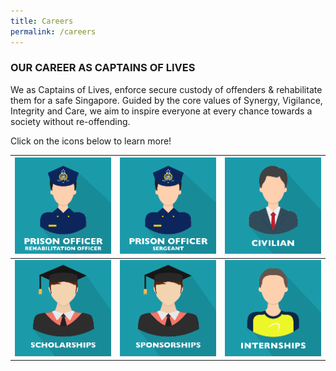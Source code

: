 ```yaml
---
title: Careers
permalink: /careers
---
```

### **OUR CAREER AS CAPTAINS OF LIVES**

We as Captains of Lives, enforce secure custody of offenders & rehabilitate them for a safe Singapore. Guided by the core values of Synergy, Vigilance, Integrity and Care, we aim to inspire everyone at every chance towards a society without re-offending.

Click on the icons below to learn more!

| [![Click for more](/images/image-library/poro.png)](https://pris-test-staging.netlify.app/careers/prison-officer) | [![Alt text for image on Isomer site](/images/image-library/posgt.png)](https://www.sps.gov.sg/career/prison-officer-(sergeant))|[ ![Alt text for image on Isomer site](/images/image-library/civi.png)](https://www.sps.gov.sg/career/civilian) |
| -------- | -------- | -------- |
| ![Alt text for image on Isomer site](/images/image-library/scho.png)   |  ![Alt text for image on Isomer site](/images/image-library/spon.png)   |  ![Alt text for image on Isomer site](/images/image-library/inte.png)   |